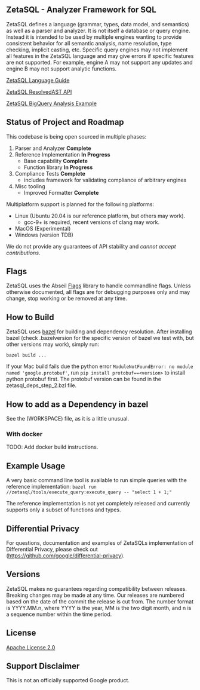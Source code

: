## ZetaSQL - Analyzer Framework for SQL

ZetaSQL defines a language (grammar, types, data model, and semantics) as well
as a parser and analyzer.  It is not itself a database or query engine. Instead
it is intended to be used by multiple engines wanting to provide consistent
behavior for all semantic analysis, name resolution, type checking, implicit
casting, etc. Specific query engines may not implement all features in the
ZetaSQL language and may give errors if specific features are not supported. For
example, engine A may not support any updates and engine B may not support
analytic functions.

[ZetaSQL Language Guide](docs/README.md)

[ZetaSQL ResolvedAST API](docs/resolved_ast.md)

[ZetaSQL BigQuery Analysis Example](https://github.com/GoogleCloudPlatform/professional-services/tree/main/tools/zetasql-helper)

## Status of Project and Roadmap

This codebase is being open sourced in multiple phases:

1. Parser and Analyzer **Complete**
2. Reference Implementation **In Progress**
   - Base capability **Complete**
   - Function library **In Progress**
3. Compliance Tests **Complete**
   - includes framework for validating compliance of arbitrary engines
4. Misc tooling
   - Improved Formatter **Complete**

Multiplatform support is planned for the following platforms:

 - Linux (Ubuntu 20.04 is our reference platform, but others may work).
   - gcc-9+ is required, recent versions of clang may work.
 - MacOS (Experimental)
 - Windows (version TDB)

We do not provide any guarantees of API stability and *cannot accept
contributions*.


## Flags
ZetaSQL uses the Abseil [Flags](https://abseil.io/blog/20190509-flags) library
to handle commandline flags. Unless otherwise documented, all flags are for
debugging purposes only and may change, stop working or be removed at any time.


## How to Build

ZetaSQL uses [bazel](https://bazel.build) for building and dependency
resolution. After installing bazel (check .bazelversion for the specific version
of bazel we test with, but other versions may work), simply run:

```bazel build ...```

If your Mac build fails due the python error
 `ModuleNotFoundError: no module named 'google.protobuf'`, run
 `pip install protobuf==<version>` to install python protobuf first. The
 protobuf version can be found in the zetasql_deps_step_2.bzl file.

## How to add as a Dependency in bazel
See the (WORKSPACE) file, as it is a little unusual.

### With docker
 TODO: Add docker build instructions.

## Example Usage
A very basic command line tool is available to run simple queries with the
reference implementation:
```bazel run //zetasql/tools/execute_query:execute_query -- "select 1 + 1;"```

The reference implementation is not yet completely released and currently
supports only a subset of functions and types.

## Differential Privacy
For questions, documentation and examples of ZetaSQLs implementation of
Differential Privacy, please check out
(https://github.com/google/differential-privacy).

## Versions

ZetaSQL makes no guarantees regarding compatibility between releases.
Breaking changes may be made at any time. Our releases are numbered based
on the date of the commit the release is cut from. The number format is
YYYY.MM.n, where YYYY is the year, MM is the two digit month, and n is a
sequence number within the time period.

## License

[Apache License 2.0](LICENSE)

## Support Disclaimer
This is not an officially supported Google product.
